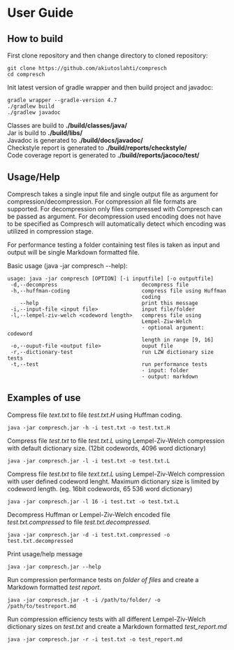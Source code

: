 # User Guide

## How to build
First clone repository and then change directory to cloned repository:
```
git clone https://github.com/akiutoslahti/compresch
cd compresch
```
Init latest version of gradle wrapper and then build project and javadoc:
```
gradle wrapper --gradle-version 4.7
./gradlew build
./gradlew javadoc
```
Classes are build to **./build/classes/java/**  
Jar is build to **./build/libs/**  
Javadoc is generated to  **./build/docs/javadoc/**  
Checkstyle report is generated to **./build/reports/checkstyle/**  
Code coverage report is generated to **./build/reports/jacoco/test/**  

## Usage/Help
Compresch takes a single input file and single output file as argument for compression/decompression. For compression all file formats are supported. For decompression only files compressed with Compresch can be passed as argument. For decompression used encoding does not have to be specified as Compresch will automatically detect which encoding was utilized in compression stage.

For performance testing a folder containing test files is taken as input and output will be single Markdown formatted file.

Basic usage (java -jar compresch --help):
```
usage: java -jar compresch [OPTION] [-i inputfile] [-o outputfile]
 -d,--decompress                           decompress file
 -h,--huffman-coding                       compress file using Huffman
                                           coding
    --help                                 print this message
 -i,--input-file <input file>              input file/folder
 -l,--lempel-ziv-welch <codeword length>   compress file using
                                           Lempel-Ziw-Welch
                                           - optional argument: codeword
                                           length in range [9, 16]
 -o,--ouput-file <output file>             ouput file
 -r,--dictionary-test                      run LZW dictionary size tests
 -t,--test                                 run performance tests
                                           - input: folder
                                           - output: markdown
```
## Examples of use
Compress file *text.txt* to file *test.txt.H* using Huffman coding.
```
java -jar compresch.jar -h -i test.txt -o test.txt.H
```
Compress file *test.txt* to file *test.txt.L* using Lempel-Ziv-Welch compression with default dictionary size. (12bit codewords, 4096 word dictionary)
```
java -jar compresch.jar -l -i test.txt -o test.txt.L
```
Compress file *test.txt* to file *text.txt.L* using Lempel-Ziv-Welch compression with user defined codeword lenght. Maximum dictionary size is limited by codeword length. (eg. 16bit codewords, 65 536 word dictionary)
```
java -jar compresch.jar -l 16 -i test.txt -o test.txt.L
```
Decompress Huffman or Lempel-Ziv-Welch encoded file *test.txt.compressed* to file *test.txt.decompressed*.
```
java -jar compresch.jar -d -i test.txt.compressed -o test.txt.decompressed
```
Print usage/help message
```
java -jar compresch.jar --help
```
Run compression performance tests on *folder of files* and create a Markdown formatted *test report*.
```
java -jar compresch.jar -t -i /path/to/folder/ -o /path/to/testreport.md
```
Run compression efficiency tests with all different Lempel-Ziv-Welch dictionary sizes on *test.txt* and create a Markdown formatted *test_report.md*
```
java -jar compresch.jar -r -i test.txt -o test_report.md
```
